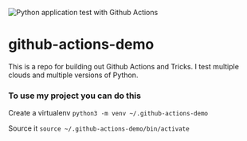 ![Python application test with Github Actions](https://github.com/noahgift/github-actions-demo/workflows/Python%20application%20test%20with%20Github%20Actions/badge.svg)

# github-actions-demo
This is a repo for building out Github Actions and Tricks.  I test multiple clouds and multiple versions of Python.

### To use my project you can do this

Create a virtualenv
```python3 -m venv ~/.github-actions-demo```

Source it
```source ~/.github-actions-demo/bin/activate```
